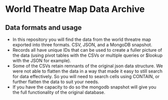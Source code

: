# World Theatre Map Data Archive

## Data formats and usage

- In this repository you will find the data from the world threatre map exported into three formats. CSV, JSON, and a MongoDB snapshot.
- Records all have unique IDs that can be used to create a fuller picture of the data (using pivot tables with the CSVs or multiple queries or $lookup with the JSON for example).
- Some of the CSVs retain remnants of the original json data structure. We were not able to flatten the data in a way that made it easy to still search for data effectively. So you will need to search cells using CONTAIN, or further flatten the data to suit your needs.
- If you have the capacity to do so the mongodb snapshot will give you the full functionality of the original database.
